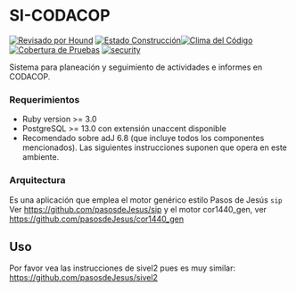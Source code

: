 # SI-CODACOP

[![Revisado por Hound](https://img.shields.io/badge/Reviewed_by-Hound-8E64B0.svg)](https://houndci.com) [![Estado Construcción](https://gitlab.com/pasosdeJesus/si_codacop/badges/main/pipeline.svg)](https://gitlab.com/pasosdeJesus/si_codacop/-/pipelines)[![Clima del Código](https://codeclimate.com/github/pasosdeJesus/si_codacop/badges/gpa.svg)](https://codeclimate.com/github/pasosdeJesus/si_codacop) [![Cobertura de Pruebas](https://codeclimate.com/github/pasosdeJesus/si_codacop/badges/coverage.svg)](https://codeclimate.com/github/pasosdeJesus/si_codacop) [![security](https://hakiri.io/github/pasosdeJesus/si_codacop/master.svg)](https://hakiri.io/github/pasosdeJesus/si_codacop/master)


Sistema para planeación y seguimiento de actividades e informes en CODACOP.


### Requerimientos
* Ruby version >= 3.0
* PostgreSQL >= 13.0 con extensión unaccent disponible
* Recomendado sobre adJ 6.8 (que incluye todos los componentes mencionados).  Las siguientes instrucciones suponen que opera en este ambiente.


### Arquitectura

Es una aplicación que emplea el motor genérico estilo Pasos de Jesús ```sip```
Ver https://github.com/pasosdeJesus/sip
y el motor cor1440_gen, ver https://github.com/pasosdeJesus/cor1440_gen

## Uso

Por favor vea las instrucciones de sivel2 pues es muy similar:
https://github.com/pasosdeJesus/sivel2

